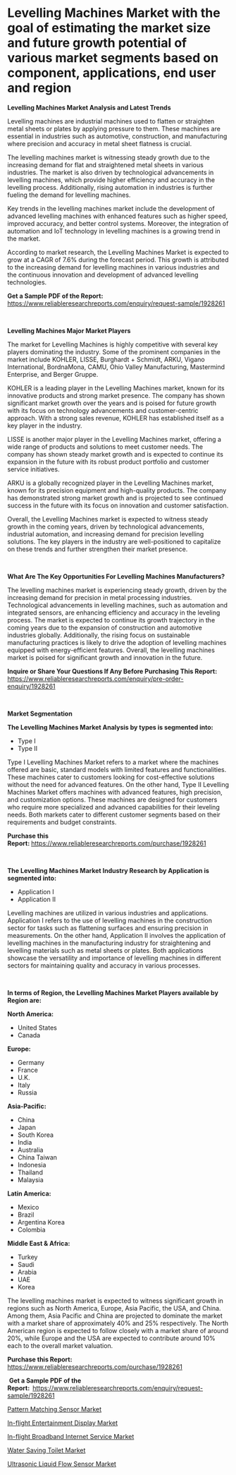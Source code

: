 <p><h1>Levelling Machines Market with the goal of estimating the market size and future growth potential of various market segments based on component, applications, end user and region</h1></p><p><strong>Levelling Machines Market Analysis and Latest Trends</strong></p>
<p><p>Levelling machines are industrial machines used to flatten or straighten metal sheets or plates by applying pressure to them. These machines are essential in industries such as automotive, construction, and manufacturing where precision and accuracy in metal sheet flatness is crucial.</p><p>The levelling machines market is witnessing steady growth due to the increasing demand for flat and straightened metal sheets in various industries. The market is also driven by technological advancements in levelling machines, which provide higher efficiency and accuracy in the levelling process. Additionally, rising automation in industries is further fueling the demand for levelling machines.</p><p>Key trends in the levelling machines market include the development of advanced levelling machines with enhanced features such as higher speed, improved accuracy, and better control systems. Moreover, the integration of automation and IoT technology in levelling machines is a growing trend in the market.</p><p>According to market research, the Levelling Machines Market is expected to grow at a CAGR of 7.6% during the forecast period. This growth is attributed to the increasing demand for levelling machines in various industries and the continuous innovation and development of advanced levelling technologies.</p></p>
<p><strong>Get a Sample PDF of the Report:&nbsp;</strong> <a href="https://www.reliableresearchreports.com/enquiry/request-sample/1928261">https://www.reliableresearchreports.com/enquiry/request-sample/1928261</a></p>
<p>&nbsp;</p>
<p><strong>Levelling Machines Major Market Players</strong></p>
<p><p>The market for Levelling Machines is highly competitive with several key players dominating the industry. Some of the prominent companies in the market include KOHLER, LISSE, Burghardt + Schmidt, ARKU, Vigano International, BordnaMona, CAMU, Ohio Valley Manufacturing, Mastermind Enterprise, and Berger Gruppe.</p><p>KOHLER is a leading player in the Levelling Machines market, known for its innovative products and strong market presence. The company has shown significant market growth over the years and is poised for future growth with its focus on technology advancements and customer-centric approach. With a strong sales revenue, KOHLER has established itself as a key player in the industry.</p><p>LISSE is another major player in the Levelling Machines market, offering a wide range of products and solutions to meet customer needs. The company has shown steady market growth and is expected to continue its expansion in the future with its robust product portfolio and customer service initiatives.</p><p>ARKU is a globally recognized player in the Levelling Machines market, known for its precision equipment and high-quality products. The company has demonstrated strong market growth and is projected to see continued success in the future with its focus on innovation and customer satisfaction.</p><p>Overall, the Levelling Machines market is expected to witness steady growth in the coming years, driven by technological advancements, industrial automation, and increasing demand for precision levelling solutions. The key players in the industry are well-positioned to capitalize on these trends and further strengthen their market presence.</p></p>
<p>&nbsp;</p>
<p><strong>What Are The Key Opportunities For Levelling Machines Manufacturers?</strong></p>
<p><p>The levelling machines market is experiencing steady growth, driven by the increasing demand for precision in metal processing industries. Technological advancements in levelling machines, such as automation and integrated sensors, are enhancing efficiency and accuracy in the leveling process. The market is expected to continue its growth trajectory in the coming years due to the expansion of construction and automotive industries globally. Additionally, the rising focus on sustainable manufacturing practices is likely to drive the adoption of levelling machines equipped with energy-efficient features. Overall, the levelling machines market is poised for significant growth and innovation in the future.</p></p>
<p><strong>Inquire or Share Your Questions If Any Before Purchasing This Report:</strong> <a href="https://www.reliableresearchreports.com/enquiry/pre-order-enquiry/1928261">https://www.reliableresearchreports.com/enquiry/pre-order-enquiry/1928261</a></p>
<p>&nbsp;</p>
<p><strong>Market Segmentation</strong></p>
<p><strong>The Levelling Machines Market Analysis by types is segmented into:</strong></p>
<p><ul><li>Type I</li><li>Type II</li></ul></p>
<p><p>Type I Levelling Machines Market refers to a market where the machines offered are basic, standard models with limited features and functionalities. These machines cater to customers looking for cost-effective solutions without the need for advanced features. On the other hand, Type II Levelling Machines Market offers machines with advanced features, high precision, and customization options. These machines are designed for customers who require more specialized and advanced capabilities for their leveling needs. Both markets cater to different customer segments based on their requirements and budget constraints.</p></p>
<p><strong>Purchase this Report:&nbsp;</strong><a href="https://www.reliableresearchreports.com/purchase/1928261">https://www.reliableresearchreports.com/purchase/1928261</a></p>
<p>&nbsp;</p>
<p><strong>The Levelling Machines Market Industry Research by Application is segmented into:</strong></p>
<p><ul><li>Application I</li><li>Application II</li></ul></p>
<p><p>Levelling machines are utilized in various industries and applications. Application I refers to the use of levelling machines in the construction sector for tasks such as flattening surfaces and ensuring precision in measurements. On the other hand, Application II involves the application of levelling machines in the manufacturing industry for straightening and levelling materials such as metal sheets or plates. Both applications showcase the versatility and importance of levelling machines in different sectors for maintaining quality and accuracy in various processes.</p></p>
<p>&nbsp;</p>
<p><strong>In terms of Region, the Levelling Machines Market Players available by Region are:</strong></p>
<p>
    <p> <strong> North America: </strong>
        <ul>
            <li>United States</li>
            <li>Canada</li>
        </ul>
        </p> 
    <p> <strong> Europe: </strong>
        <ul>
            <li>Germany</li>
            <li>France</li>
            <li>U.K.</li>
            <li>Italy</li>
            <li>Russia</li>
        </ul>
        </p> 
    <p> <strong> Asia-Pacific: </strong>
        <ul>
            <li>China</li>
            <li>Japan</li>
            <li>South Korea</li>
            <li>India</li>
            <li>Australia</li>
            <li>China Taiwan</li>
            <li>Indonesia</li>
            <li>Thailand</li>
            <li>Malaysia</li>
        </ul>
        </p> 
    <p> <strong> Latin America: </strong>
        <ul>
            <li>Mexico</li>
            <li>Brazil</li>
            <li>Argentina Korea</li>
            <li>Colombia</li>
        </ul>
        </p> 
    <p> <strong> Middle East & Africa: </strong>
        <ul>
            <li>Turkey</li>
            <li>Saudi</li>
            <li>Arabia</li>
            <li>UAE</li>
            <li>Korea</li>
        </ul>
    </p>
    </p>
<p><p>The levelling machines market is expected to witness significant growth in regions such as North America, Europe, Asia Pacific, the USA, and China. Among them, Asia Pacific and China are projected to dominate the market with a market share of approximately 40% and 25% respectively. The North American region is expected to follow closely with a market share of around 20%, while Europe and the USA are expected to contribute around 10% each to the overall market valuation.</p></p>
<p><strong>Purchase this Report: </strong><a href="https://www.reliableresearchreports.com/purchase/1928261">https://www.reliableresearchreports.com/purchase/1928261</a></p>
<p>&nbsp;<strong>Get a Sample PDF of the Report:&nbsp;&nbsp;</strong><a href="https://www.reliableresearchreports.com/enquiry/request-sample/1928261">https://www.reliableresearchreports.com/enquiry/request-sample/1928261</a></p>
<p><strong></strong></p>
<p><p><a href="https://view.publitas.com/reportprime-1/pattern-matching-sensor-market-size-furnishes-valuable-information-encompassing-market-share-market-trends-and-projections-spanning-from-2024-to-2031/">Pattern Matching Sensor Market</a></p><p><a href="https://flame-sidecar-702.notion.site/In-flight-Entertainment-Display-Market-Size-Share-Trends-Analysis-Report-By-Application-Regional-20240e84da004daca049ec030d8edcce">In-flight Entertainment Display Market</a></p><p><a href="https://pretty-mail-caf.notion.site/In-flight-Broadband-Internet-Service-Market-Research-Report-Forecasted-for-Period-from-2024-2031--076d3b6c698d42949a5c3d93dd91f54d">In-flight Broadband Internet Service Market</a></p><p><a href="https://github.com/ruddyyedelwadw/Market-Research-Report-List-1/blob/main/water-saving-toilet-market.md">Water Saving Toilet Market</a></p><p><a href="https://view.publitas.com/reportprime-1/ultrasonic-liquid-flow-sensor-market-research-report-forecasted-for-period-from-2024-2031-by-market-type-market-application-and-region/">Ultrasonic Liquid Flow Sensor Market</a></p></p>